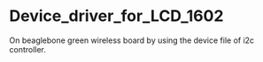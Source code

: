 # Device_driver_for_LCD_1602
On beaglebone green wireless board by using the device file of i2c controller.
